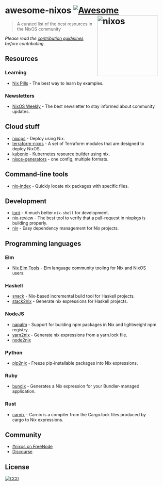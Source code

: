 # awesome-nixos [![Awesome](https://awesome.re/badge.svg)](https://awesome.re) [<img src="https://nixos.org/logo/nixos-logo-only-hires.png" width="200" align="right" alt="nixos">](https://nixos.org)

> A curated list of the best resources in the NixOS community

*Please read the [contribution guidelines](contributing.md) before contributing.*

## Resources

### Learning

* [Nix Pills](https://nixos.org/nixos/nix-pills/) - The best way to learn by examples.

### Newsletters

* [NixOS Weekly](https://weekly.nixos.org/) - The best newsletter to stay informed about community updates.

## Cloud stuff

* [nixops](https://github.com/svanderburg/node2nix) - Deploy using Nix.
* [terraform-nixos](https://github.com/tweag/terraform-nixos) - A set of Terraform modules that are designed to deploy NixOS.
* [kubenix](https://github.com/xtruder/kubenix) - Kubernetes resource builder using nix.
* [nixos-generators](https://github.com/nix-community/nixos-generators) - one config, multiple formats.

## Command-line tools

* [nix-index](https://github.com/bennofs/nix-index) - 
Quickly locate nix packages with specific files.

## Development

* [lorri](https://github.com/target/lorri/) - A much better `nix-shell` for development.
* [nix-review](https://github.com/Mic92/nix-review) - The best tool to verify that a pull-request in nixpkgs is building properly.
* [niv](https://github.com/nmattia/niv/) - Easy dependency management for Nix projects.

## Programming languages

### Elm

* [Nix Elm Tools](https://github.com/turboMaCk/nix-elm-tools) - 
Elm language community tooling for Nix and NixOS users.

### Haskell

* [snack](https://github.com/nmattia/snack/) - 
Nix-based incremental build tool for Haskell projects.
* [stack2nix](https://github.com/input-output-hk/stack2nix) - 
Generate nix expressions for Haskell projects.

### NodeJS

* [napalm](https://github.com/nmattia/napalm) - 
Support for building npm packages in Nix and lightweight npm registry.
* [yarn2nix](https://github.com/moretea/yarn2nix) - 
Generate nix expressions from a yarn.lock file.
* [node2nix](https://github.com/svanderburg/node2nix)

### Python

* [pip2nix](https://github.com/johbo/pip2nix) - 
Freeze pip-installable packages into Nix expressions.

### Ruby

* [bundix](https://github.com/manveru/bundix) - 
Generates a Nix expression for your Bundler-managed application.

### Rust

* [carnix](https://nest.pijul.com/pmeunier/carnix) - Carnix is a compiler from the Cargo.lock files produced by cargo to Nix expressions.

## Community

* [#nixos on FreeNode](https://webchat.freenode.net/?channels=nixos)
* [Discourse](https://discourse.nixos.org/)

## License

[![CC0](http://mirrors.creativecommons.org/presskit/buttons/88x31/svg/cc-zero.svg)](https://creativecommons.org/publicdomain/zero/1.0/)
